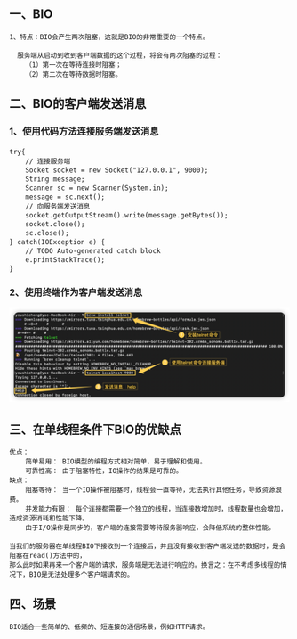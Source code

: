 ## 一、BIO

    1、特点：BIO会产生两次阻塞，这就是BIO的非常重要的一个特点。

      服务端从启动到收到客户端数据的这个过程，将会有两次阻塞的过程：
        （1）第一次在等待连接时阻塞；
        （2）第二次在等待数据时阻塞。

## 二、BIO的客户端发送消息

### 1、使用代码方法连接服务端发送消息

   ```
   try{
       // 连接服务端
       Socket socket = new Socket("127.0.0.1", 9000);
       String message;
       Scanner sc = new Scanner(System.in);
       message = sc.next();
       // 向服务端发送消息
       socket.getOutputStream().write(message.getBytes());
       socket.close();
       sc.close();
   } catch(IOException e) {
       // TODO Auto-generated catch block
       e.printStackTrace();
   }
   ```

### 2、使用终端作为客户端发送消息

![输入图片说明](../../../../../resources/image/img.png)

## 三、在单线程条件下BIO的优缺点

    优点：
        简单易用： BIO模型的编程方式相对简单，易于理解和使用。
        可靠性高： 由于阻塞特性，IO操作的结果是可靠的。
    缺点：
        阻塞等待： 当一个IO操作被阻塞时，线程会一直等待，无法执行其他任务，导致资源浪费。
        并发能力有限： 每个连接都需要一个独立的线程，当连接数增加时，线程数量也会增加，造成资源消耗和性能下降。
        由于I/O操作是同步的，客户端的连接需要等待服务器响应，会降低系统的整体性能。

    当我们的服务器在单线程BIO下接收到一个连接后，并且没有接收到客户端发送的数据时，是会阻塞在read()方法中的，
    那么此时如果再来一个客户端的请求，服务端是无法进行响应的。换言之：在不考虑多线程的情况下，BIO是无法处理多个客户端请求的。

## 四、场景

    BIO适合一些简单的、低频的、短连接的通信场景，例如HTTP请求。
